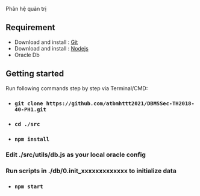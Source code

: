  Phân hệ quản trị

## Requirement
* Download and install : [Git](https://git-scm.com/downloads)
* Download and install : [Nodejs](https://nodejs.org/en/)
* Oracle Db

## Getting started

 Run following commands step by step via Terminal/CMD:
* ### `git clone https://github.com/atbmhttt2021/DBMSSec-TH2018-40-PH1.git`

* ### `cd ./src`

* ### `npm install`

### Edit ./src/utils/db.js as your local oracle config

### Run scripts in ./db/0.init_xxxxxxxxxxxxx to initialize data

* ### `npm start`
